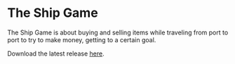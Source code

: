 # The Ship Game

The Ship Game is about buying and selling items while traveling from port to port to try to make money, getting to a certain goal.

Download the latest release [here](https://github.com/DenDen747/ShipGame/raw/main/builds/ShipGame_3.2.jar).
